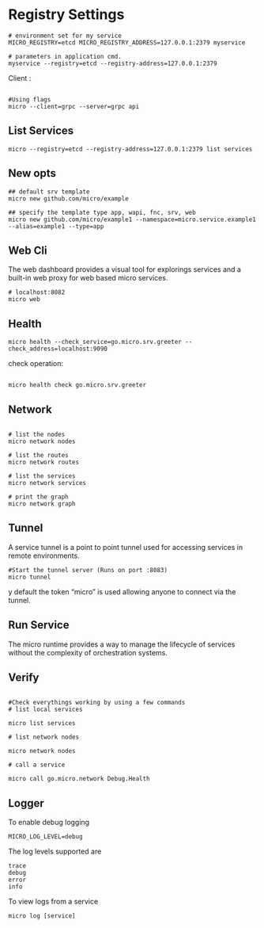 
# Registry Settings

```shell
# environment set for my service
MICRO_REGISTRY=etcd MICRO_REGISTRY_ADDRESS=127.0.0.1:2379 myservice

# parameters in application cmd.
myservice --registry=etcd --registry-address=127.0.0.1:2379
```

Client :
```shell script

#Using flags
micro --client=grpc --server=grpc api
```

## List Services

```shell script
micro --registry=etcd --registry-address=127.0.0.1:2379 list services
```


## New opts

```shell script
## default srv template
micro new github.com/micro/example

## specify the template type app, wapi, fnc, srv, web
micro new github.com/micro/example1 --namespace=micro.service.example1 --alias=example1 --type=app
```

## Web Cli
The web dashboard provides a visual tool for explorings services and a built-in web proxy for web based micro services.

```shell script
# localhost:8082
micro web
```

## Health

```shell script
micro health --check_service=go.micro.srv.greeter --check_address=localhost:9090
```

check operation:
```shell script

micro health check go.micro.srv.greeter
```


## Network


```shell script

# list the nodes
micro network nodes

# list the routes
micro network routes

# list the services
micro network services

# print the graph
micro network graph
```

## Tunnel

A service tunnel is a point to point tunnel used for accessing services in remote environments.

```shell script
#Start the tunnel server (Runs on port :8083)
micro tunnel

```
y default the token “micro” is used allowing anyone to connect via the tunnel.


## Run Service

The micro runtime provides a way to manage the lifecycle of services without the complexity of orchestration systems. 

## Verify

```shell script

#Check everythings working by using a few commands
# list local services

micro list services

# list network nodes

micro network nodes

# call a service

micro call go.micro.network Debug.Health

```


## Logger

To enable debug logging
```shell script
MICRO_LOG_LEVEL=debug
```

The log levels supported are

```
trace
debug
error
info
```

To view logs from a service
```shell script
micro log [service]
```


